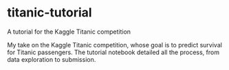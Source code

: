 # titanic-tutorial
A tutorial for the Kaggle Titanic competition

My take on the Kaggle Titanic competition, whose goal is to predict survival for Titanic passengers. The tutorial notebook detailed all the process, from data exploration to submission.
